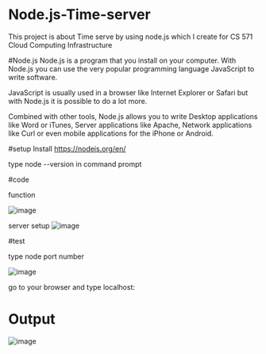 # Node.js-Time-server
This project is about Time serve by using node.js which I create for CS 571 Cloud Computing Infrastructure

#Node.js
Node.js is a program that you install on your computer. With Node.js you can use the very popular programming language JavaScript to write software.

JavaScript is usually used in a browser like Internet Explorer or Safari but with Node.js it is possible to do a lot more.

Combined with other tools, Node.js allows you to write Desktop applications like Word or iTunes, Server applications like Apache, Network applications like Curl or even mobile applications for the iPhone or Android.

#setup
Install https://nodejs.org/en/

type node --version in command prompt 

#code

function 

![image](https://user-images.githubusercontent.com/60593990/153682738-58480445-44f0-4f84-81cf-23818d229dfe.png)

server setup 
![image](https://user-images.githubusercontent.com/60593990/153682773-1ae791c8-3c43-4d64-848b-1adaf2516593.png)


#test

type node<filename> port number

![image](https://user-images.githubusercontent.com/60593990/153682822-bbdfffc7-94e5-4231-b7b4-6d27f98b376a.png)

go to your browser and type localhost:<portnumber>

# Output

![image](https://user-images.githubusercontent.com/60593990/153681011-b69678f1-48d4-44f8-9ce9-76207e9fad13.png)
